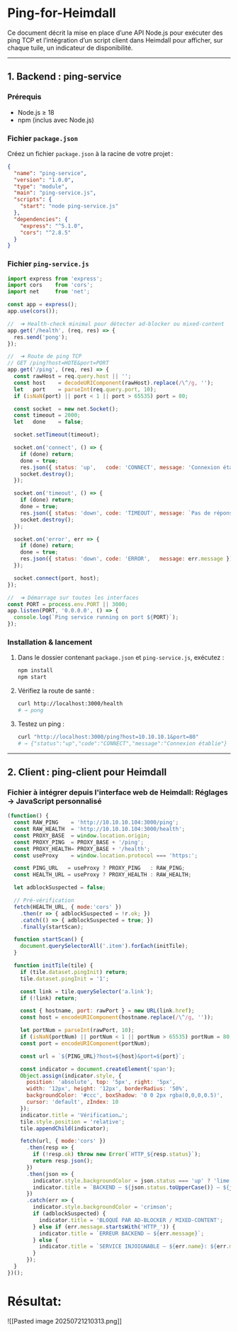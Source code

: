 # Ping-for-Heimdall

Ce document décrit la mise en place d’une API Node.js pour exécuter des ping TCP et l’intégration d’un script client dans Heimdall pour afficher, sur chaque tuile, un indicateur de disponibilité.

---

## 1. Backend : ping‑service

### Prérequis

- Node.js ≥ 18  
- npm (inclus avec Node.js)

### Fichier `package.json`

Créez un fichier `package.json` à la racine de votre projet :

```json
{
  "name": "ping-service",
  "version": "1.0.0",
  "type": "module",
  "main": "ping-service.js",
  "scripts": {
    "start": "node ping-service.js"
  },
  "dependencies": {
    "express": "^5.1.0",
    "cors": "^2.8.5"
  }
}
```

### Fichier `ping-service.js`

```js
import express from 'express';
import cors    from 'cors';
import net     from 'net';

const app = express();
app.use(cors());

//  ➔ Health‑check minimal pour détecter ad‑blocker ou mixed‑content
app.get('/health', (req, res) => {
  res.send('pong');
});

//  ➔ Route de ping TCP
// GET /ping?host=HOTE&port=PORT
app.get('/ping', (req, res) => {
  const rawHost = req.query.host || '';
  const host    = decodeURIComponent(rawHost).replace(/\^/g, '');
  let   port    = parseInt(req.query.port, 10);
  if (isNaN(port) || port < 1 || port > 65535) port = 80;

  const socket  = new net.Socket();
  const timeout = 2000;
  let   done    = false;

  socket.setTimeout(timeout);

  socket.on('connect', () => {
    if (done) return;
    done = true;
    res.json({ status: 'up',   code: 'CONNECT', message: 'Connexion établie' });
    socket.destroy();
  });

  socket.on('timeout', () => {
    if (done) return;
    done = true;
    res.json({ status: 'down', code: 'TIMEOUT', message: `Pas de réponse après ${timeout} ms` });
    socket.destroy();
  });

  socket.on('error', err => {
    if (done) return;
    done = true;
    res.json({ status: 'down', code: 'ERROR',   message: err.message });
  });

  socket.connect(port, host);
});

//  ➔ Démarrage sur toutes les interfaces
const PORT = process.env.PORT || 3000;
app.listen(PORT, '0.0.0.0', () => {
  console.log(`Ping service running on port ${PORT}`);
});
```

### Installation & lancement

1. Dans le dossier contenant `package.json` et `ping-service.js`, exécutez :
    
    ```bash
    npm install
    npm start
    ```
    
2. Vérifiez la route de santé :
    
    ```bash
    curl http://localhost:3000/health
    # → pong
    ```
    
3. Testez un ping :
    
    ```bash
    curl "http://localhost:3000/ping?host=10.10.10.1&port=80"
    # → {"status":"up","code":"CONNECT","message":"Connexion établie"}
    ```
    

---

## 2. Client : ping‑client pour Heimdall

### Fichier à intégrer depuis l'interface web de Heimdall: Réglages -> JavaScript personnalisé

```js
(function() {
  const RAW_PING    = 'http://10.10.10.104:3000/ping';
  const RAW_HEALTH  = 'http://10.10.10.104:3000/health';
  const PROXY_BASE  = window.location.origin;
  const PROXY_PING  = PROXY_BASE + '/ping';
  const PROXY_HEALTH= PROXY_BASE + '/health';
  const useProxy    = window.location.protocol === 'https:';

  const PING_URL   = useProxy ? PROXY_PING   : RAW_PING;
  const HEALTH_URL = useProxy ? PROXY_HEALTH : RAW_HEALTH;

  let adblockSuspected = false;

  // Pré‑vérification
  fetch(HEALTH_URL, { mode:'cors' })
    .then(r => { adblockSuspected = !r.ok; })
    .catch(() => { adblockSuspected = true; })
    .finally(startScan);

  function startScan() {
    document.querySelectorAll('.item').forEach(initTile);
  }

  function initTile(tile) {
    if (tile.dataset.pingInit) return;
    tile.dataset.pingInit = '1';

    const link = tile.querySelector('a.link');
    if (!link) return;

    const { hostname, port: rawPort } = new URL(link.href);
    const host = encodeURIComponent(hostname.replace(/\^/g, ''));

    let portNum = parseInt(rawPort, 10);
    if (isNaN(portNum) || portNum < 1 || portNum > 65535) portNum = 80;
    const port = encodeURIComponent(portNum);

    const url = `${PING_URL}?host=${host}&port=${port}`;

    const indicator = document.createElement('span');
    Object.assign(indicator.style, {
      position: 'absolute', top: '5px', right: '5px',
      width: '12px', height: '12px', borderRadius: '50%',
      backgroundColor: '#ccc', boxShadow: '0 0 2px rgba(0,0,0,0.5)',
      cursor: 'default', zIndex: 10
    });
    indicator.title = 'Vérification…';
    tile.style.position = 'relative';
    tile.appendChild(indicator);

    fetch(url, { mode:'cors' })
      .then(resp => {
        if (!resp.ok) throw new Error(`HTTP_${resp.status}`);
        return resp.json();
      })
      .then(json => {
        indicator.style.backgroundColor = json.status === 'up' ? 'lime' : 'crimson';
        indicator.title = `BACKEND – ${json.status.toUpperCase()} – ${json.code}: ${json.message}`;
      })
      .catch(err => {
        indicator.style.backgroundColor = 'crimson';
        if (adblockSuspected) {
          indicator.title = 'BLOQUÉ PAR AD‑BLOCKER / MIXED‑CONTENT';
        } else if (err.message.startsWith('HTTP_')) {
          indicator.title = `ERREUR BACKEND – ${err.message}`;
        } else {
          indicator.title = `SERVICE INJOIGNABLE – ${err.name}: ${err.message}`;
        }
      });
  }
})();
```

# Résultat:
![[Pasted image 20250721210313.png]]

